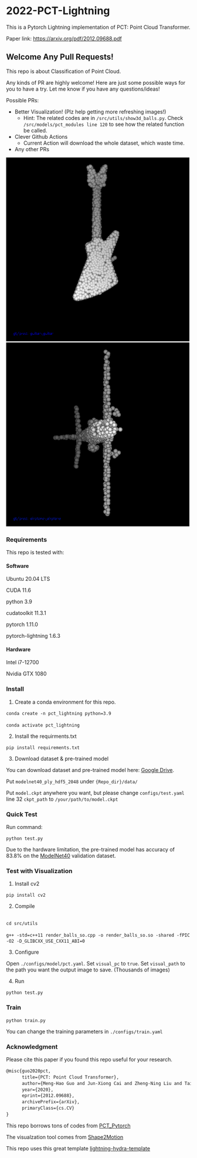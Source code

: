 # 2022-PCT-Lightning
This is a Pytorch Lightning implementation of PCT: Point Cloud Transformer.

Paper link: https://arxiv.org/pdf/2012.09688.pdf

## Welcome Any Pull Requests!

This repo is about Classification of Point Cloud.

Any kinds of PR are highly welcome! Here are just some possible ways for you to have a try. Let me know if you have any questions/ideas! 

Possible PRs:
- Better Visualization! (Plz help getting more refreshing images!)
  - Hint: The related codes are in `/src/utils/show3d_balls.py`. Check `/src/models/pct_modules line 120` to see how the related function be called.
- Clever Github Actions
  - Current Action will download the whole dataset, which waste time.
- Any other PRs

<img src="https://github.com/media-comp/2022-PCT-Lightning/blob/main/imgs/0_8.png" width="500px">

<img src="https://github.com/media-comp/2022-PCT-Lightning/blob/main/imgs/1_4.png" width="500px">

### Requirements

This repo is tested with:

#### Software
Ubuntu 20.04 LTS

CUDA 11.6

python 3.9

cudatoolkit 11.3.1

pytorch 1.11.0

pytorch-lightning 1.6.3

#### Hardware
Intel i7-12700

Nvidia GTX 1080

### Install

1. Create a conda environment for this repo.
```shell script
conda create -n pct_lightning python=3.9

conda activate pct_lightning
```

2. Install the requirments.txt
```shell script
pip install requirements.txt
```

3. Download dataset & pre-trained model

You can download dataset and pre-trained model here: [Google Drive](https://drive.google.com/drive/folders/1nJCQBvBV0Xz9AZUYzQ0CvY0lSHdK1uVw?usp=sharing). 

Put `modelnet40_ply_hdf5_2048` under `{Repo_dir}/data/`

Put `model.ckpt` anywhere you want, but please change `configs/test.yaml` line 32 `ckpt_path` to `/your/path/to/model.ckpt`


### Quick Test
Run command:

```shell script
python test.py
```

Due to the hardware limitation, the pre-trained model has accuracy of 83.8% on the [ModelNet40](http://modelnet.cs.princeton.edu/) validation dataset.

### Test with Visualization

1. Install cv2

```shell script
pip install cv2
```

2. Compile
```shell script

cd src/utils

g++ -std=c++11 render_balls_so.cpp -o render_balls_so.so -shared -fPIC -O2 -D_GLIBCXX_USE_CXX11_ABI=0

```

3. Configure

Open `./configs/model/pct.yaml`. Set `visual_pc` to `true`. Set `visual_path` to the path you want the output image to save. (Thousands of images)

4. Run
```shell script
python test.py
```

### Train

```shell script
python train.py
```

You can change the training parameters in `./configs/train.yaml`

### Acknowledgment

Please cite this paper if you found this repo useful for your research.
```latex
@misc{guo2020pct,
      title={PCT: Point Cloud Transformer}, 
      author={Meng-Hao Guo and Jun-Xiong Cai and Zheng-Ning Liu and Tai-Jiang Mu and Ralph R. Martin and Shi-Min Hu},
      year={2020},
      eprint={2012.09688},
      archivePrefix={arXiv},
      primaryClass={cs.CV}
}
```

This repo borrows tons of codes from [PCT_Pytorch](https://github.com/Strawberry-Eat-Mango/PCT_Pytorch)

The visualzation tool comes from [Shape2Motion](https://github.com/wangxiaogang866/Shape2Motion)

This repo uses this great template [lightning-hydra-template](https://github.com/ashleve/lightning-hydra-template)